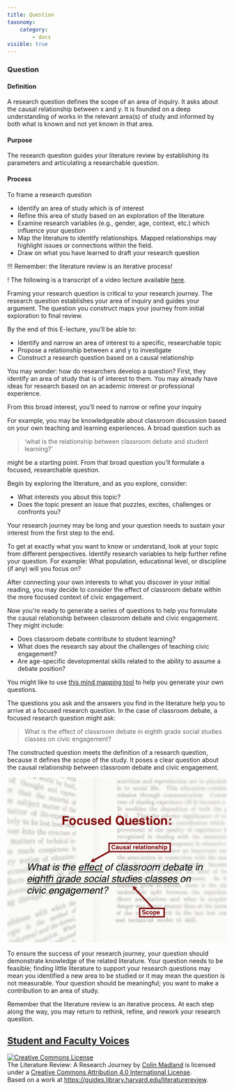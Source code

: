 ```yaml
---
title: Question
taxonomy:
    category:
        - docs
visible: true
---
```


### Question


#### Definition

A research question defines the scope of an area of inquiry. It asks about the causal relationship between x and y.  It is founded on a deep understanding of works in the relevant area(s) of study and informed by both what is known and not yet known in that area.

#### Purpose

The research question guides your literature review by establishing its parameters and articulating a researchable question.

#### Process

To frame a research question

- Identify an area of study which is of interest
- Refine this area of study based on an exploration of the literature
-  Examine research variables (e.g., gender, age, context, etc.)  which influence your question
-  Map the literature to identify relationships. Mapped relationships may highlight issues or connections within the field.
-  Draw on what you have learned to draft your research question

!!! Remember: the literature review is an iterative process!

! The following is a transcript of a video lecture available [here](http://gseacademic.harvard.edu/~instruct/gutman_library/litreview/question/player.html).

Framing your research question is critical to your research journey. The research question establishes your area of inquiry and guides your argument. The question you construct maps your journey from initial exploration to final review.

By the end of this E-lecture, you’ll be able to:
- Identify and narrow an area of interest to a specific, researchable topic
- Propose a relationship between x and y to investigate
- Construct a research question based on a causal relationship

You may wonder: how do researchers develop a question? First, they identify an area of study that is of interest to them. You may already have ideas for research based on an academic interest or professional experience.

From this broad interest, you’ll need to narrow or refine your inquiry

For example, you may be knowledgeable about classroom discussion based on your own teaching and learning experiences. A broad question such as

>‘what is the relationship between classroom debate and student learning?’

might be a starting point. From that broad question you’ll formulate a focused, researchable question.

Begin by exploring the literature, and as you explore, consider:
- What interests you about this topic?
- Does the topic present an issue that puzzles, excites, challenges or confronts you?

Your research journey may be long and your question needs to sustain your interest from the first step to the end.

To get at exactly what you want to know or understand, look at your topic from different perspectives. Identify research variables to help further refine your question. For example: What population, educational level, or discipline (if any) will you focus on?

After connecting your own interests to what you discover in your initial reading, you may decide to consider the effect of classroom debate within the more focused context of civic engagement.

Now you’re ready to generate a series of questions to help you formulate the causal relationship between classroom debate and civic engagement. They might include:
- Does classroom debate contribute to student learning?
- What does the research say about the challenges of teaching civic engagement?
- Are age-specific developmental skills related to the ability to assume a debate position?

You might like to use [this mind mapping tool](http://www.library.arizona.edu/help/tutorials/mindMap/index.php) to help you generate your own questions.

The questions you ask and the answers you find in the literature help you to arrive at a focused research question. In the case of classroom debate, a focused research question might ask:
> What is the effect of classroom debate in eighth grade social studies classes on civic engagement?

The constructed question meets the definition of a research question, because it defines the scope of the study. It poses a clear question about the causal relationship between classroom debate and civic engagement.

![](handoutofslides_question.jpg)

To ensure the success of your research journey, your question should demonstrate knowledge of the related literature. Your question needs to be feasible; finding little literature to support your research questions may mean you identified a new area to be studied or it may mean the question is not measurable. Your question should be meaningful; you want to make a contribution to an area of study.

Remember that the literature review is an iterative process. At each step along the way, you may return to rethink, refine, and rework your research question.

[Student and Faculty Voices](https://guides.library.harvard.edu/c.php?g=310271&p=2071506#s-lg-box-9393036)
---

<a rel="license" href="http://creativecommons.org/licenses/by/4.0/"><img alt="Creative Commons License" style="border-width:0" src="https://i.creativecommons.org/l/by/4.0/88x31.png" /></a><br /><span xmlns:dct="http://purl.org/dc/terms/" property="dct:title">The Literature Review: A Research Journey</span> by <a xmlns:cc="http://creativecommons.org/ns#" href="https://lit.madland.ca/home/how-to-lit-review" property="cc:attributionName" rel="cc:attributionURL">Colin Madland</a> is licensed under a <a rel="license" href="http://creativecommons.org/licenses/by/4.0/">Creative Commons Attribution 4.0 International License</a>.<br />Based on a work at <a xmlns:dct="http://purl.org/dc/terms/" href="https://guides.library.harvard.edu/literaturereview" rel="dct:source">https://guides.library.harvard.edu/literaturereview</a>.
